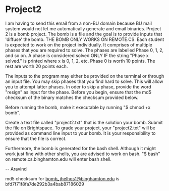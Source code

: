 # Project2

I am having to send this email from a non-BU domain because BU mail system would not let me automatically generate and email binaries.
Project 2 is a bomb project. The bomb is a file and the goal is to provide inputs that 'diffuse' the bomb. THE BOMB ONLY WORKS ON REMOTE.CS.
Each student is expected to work on the project individually.
It comprises of multiple phases that you are required to solve. The phases are labelled Phase 0, 1, 2, and so on.
A phase is considered solved ONLY IF the string "Phase x solved." is printed where x is 0, 1, 2, etc. Phase 0 is worth 10 points. The rest are worth 20 points each.

The inputs to the program may either be provided on the terminal or through an input file.
You may skip phases that you find hard to solve. This will allow you to attempt latter phases. In oder to skip a phase, provide the word "resign" as input for the phase.
Before you begin, ensure that the md5 checksum of the binary matches the checksum provided below.

Before running the bomb, make it executable by running "$ chmod +x bomb". 

Create a text file called "project2.txt" that is the solution your bomb. Submit the file on Brightspace. To grade your project, your "project2.txt" will be provided as command line input to your bomb. It is your responsibility to ensure that the file is correct.

Furthermore, the bomb is generated for the bash shell. Although it might work just fine with other shells, you are advised to work on bash. "$ bash" on remote.cs.binghamton.edu will enter bash shell.

--
Aravind


md5 checksum for bomb_jhelhos1@binghamton.edu is bfd7f71f8fa7de292b3a4bab87186029
